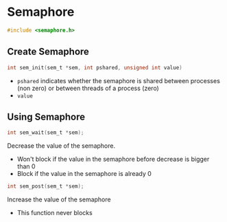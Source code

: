 # Semaphore

```c
#include <semaphore.h>
```

## Create Semaphore

```c
int sem_init(sem_t *sem, int pshared, unsigned int value)
```

- `pshared` indicates whether the semaphore is shared between processes
  (non zero) or between threads of a process (zero)
- `value`

## Using Semaphore

```c
int sem_wait(sem_t *sem);
```

Decrease the value of the semaphore.

- Won't block if the value in the semaphore before decrease is bigger than 0
- Block if the value in the semaphore is already 0

```c
int sem_post(sem_t *sem);
```

Increase the value of the semaphore

- This function never blocks
